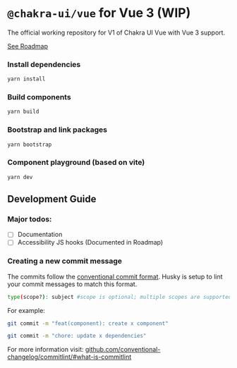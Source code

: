 # `@chakra-ui/vue` for Vue 3 (WIP)

The official working repository for V1 of Chakra UI Vue with Vue 3 support.

[See Roadmap](https://www.notion.so/4517ba273ef3409d8e0e9ec3d121f6c1?v=ce00244a41b74b79b4d01ee4c3aa61ec)

### Install dependencies
```bash
yarn install
```

### Build components
```bash
yarn build
```

### Bootstrap and link packages
```bash
yarn bootstrap
```

### Component playground (based on vite)
```bash
yarn dev
```

## Development Guide
### Major todos:
- [ ] Documentation
- [ ] Accessibility JS hooks (Documented in Roadmap)

### Creating a new commit message
The commits follow the [conventional commit format](https://www.conventionalcommits.org/). Husky is setup to lint your commit messages to match this format. 
```bash
type(scope?): subject #scope is optional; multiple scopes are supported (current delimiter options: "/", "\" and ",")
```

For example:

```bash
git commit -m "feat(component): create x component"

git commit -m "chore: update x dependencies"
```

For more information visit: [github.com/conventional-changelog/commitlint/#what-is-commitlint](https://github.com/conventional-changelog/commitlint/#what-is-commitlint)